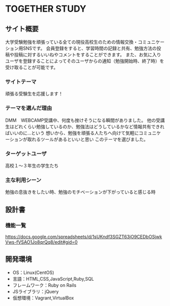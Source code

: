 # TOGETHER STUDY

## サイト概要
大学受験勉強を頑張っている全ての現役高校生のための情報交換・コミュニケーション用SNSです。
会員登録をすると、学習時間の記録と共有、勉強方法の投稿や投稿に対するいいねやコメントをすることができます。
また、お気に入りユーザを登録することによってそのユーザからの通知（勉強開始時、終了時）を受け取ることが可能です。


### サイトテーマ
頑張る受験生を応援します！

### テーマを選んだ理由
DMM　WEBCAMP受講中、何度も挫けそうになる瞬間がありました。
他の受講生はどれくらい勉強しているのか、勉強法はどうしているかなど情報共有できればいいのに…という
想いから、勉強を頑張る人たちへ向けて気軽にコミュニケーションが取れるツールがあるといいと思い
このテーマを選びました。

### ターゲットユーザ
高校１〜３年生の学生たち

### 主な利用シーン
勉強の息抜きをしたい時、勉強のモチベーションが下がっていると感じる時

## 設計書

### 機能一覧
https://docs.google.com/spreadsheets/d/1sUKndf3SGZT63jO9CEDbOSjwkVws-fVSAO1Jo8qrQq8/edit#gid=0

## 開発環境
- OS：Linux(CentOS)
- 言語：HTML,CSS,JavaScript,Ruby,SQL
- フレームワーク：Ruby on Rails
- JSライブラリ：jQuery
- 仮想環境：Vagrant,VirtualBox


